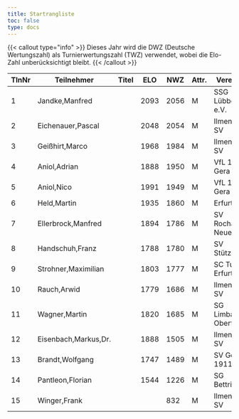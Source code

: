 ```yaml
---
title: Startrangliste
toc: false
type: docs
---
```


{{< callout type="info" >}}
Dieses Jahr wird die DWZ (Deutsche Wertungszahl) als Turnierwertungszahl (TWZ) verwendet, wobei die Elo-Zahl unberücksichtigt bleibt.
{{< /callout >}}



| TlnNr | Teilnehmer | Titel | ELO | NWZ | Attr. | Verein/Ort | Land | Geburt | FideKenn. | PKZ |
| --- | --- | --- | --- | --- | --- | --- | --- | --- | --- | --- | 
| 1 | Jandke,Manfred |  | 2093 | 2056 | M | SSG Lübbenau e.V. | GER | 1953 | 4642074 | 10094165 |
| 2 | Eichenauer,Pascal |  | 2048 | 2054 | M | Ilmenauer SV | GER | 1999 | 12991848 | 10276112 |
| 3 | Geißhirt,Marco |  | 1968 | 1984 | M | Ilmenauer SV | GER | 1990 | 4610563 | 10059257 |
| 4 | Aniol,Adrian |  | 1888 | 1950 | M | VfL 1990 Gera | GER | 2005 | 16229967 | 10406227 |
| 5 | Aniol,Nico |  | 1991 | 1949 | M | VfL 1990 Gera | GER | 2010 | 16287096 | 10695221 |
| 6 | Held,Martin |  | 1935 | 1860 | M | Erfurter SK | GER | 1993 | 12902039 | 10079211 |
| 7 | Ellerbrock,Manfred |  | 1894 | 1786 | M | SV Rochade Neuenstadt | GER | 1948 | 4641850 | 10044061 |
| 8 | Handschuh,Franz |  | 1788 | 1780 | M | SV Stützerbach | GER | 1948 | 34602615 | 10073513 |
| 9 | Strohner,Maximilian |  | 1803 | 1777 | M | SC Turm Erfurt | GER | 1993 | 34660607 | 10218260 |
| 10 | Rauch,Arwid |  | 1779 | 1686 | M | Ilmenauer SV | GER | 2003 | 16215923 | 10283822 |
| 11 | Wagner,Martin |  | 1820 | 1685 | M | SG Limbach-Oberfrohna | GER | 1994 | 533015740 | 10876631 |
| 12 | Eisenbach,Markus,Dr. |  | 1888 | 1505 | M | Ilmenauer SV | GER | 1984 | 34663630 | 10043553 |
| 13 | Brandt,Wolfgang |  | 1747 | 1489 | M | SV Gehren 1911 | GER | 1960 | 16202465 | 10257345 |
| 14 | Pantleon,Florian |  | 1544 | 1226 | M | SG Bettringen | GER | 1999 | 533016836 | 10535931 |
| 15 | Winger,Frank |  |  | 832 | M | Ilmenauer SV | GER | 1964 | 16233069 | 10651767 |